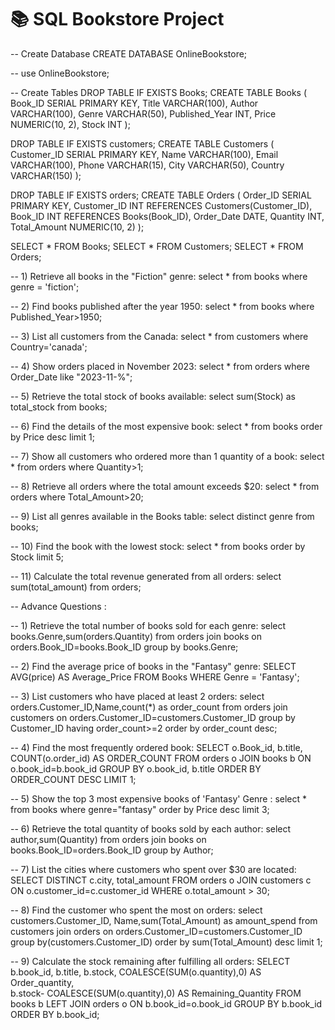 # 📚 SQL Bookstore Project 
-- Create Database
CREATE DATABASE OnlineBookstore;


-- use OnlineBookstore;

-- Create Tables
DROP TABLE IF EXISTS Books;
CREATE TABLE Books (
    Book_ID SERIAL PRIMARY KEY,
    Title VARCHAR(100),
    Author VARCHAR(100),
    Genre VARCHAR(50),
    Published_Year INT,
    Price NUMERIC(10, 2),
    Stock INT
);

DROP TABLE IF EXISTS customers;
CREATE TABLE Customers (
    Customer_ID SERIAL PRIMARY KEY,
    Name VARCHAR(100),
    Email VARCHAR(100),
    Phone VARCHAR(15),
    City VARCHAR(50),
    Country VARCHAR(150)
);

DROP TABLE IF EXISTS orders;
CREATE TABLE Orders (
    Order_ID SERIAL PRIMARY KEY,
    Customer_ID INT REFERENCES Customers(Customer_ID),
    Book_ID INT REFERENCES Books(Book_ID),
    Order_Date DATE,
    Quantity INT,
    Total_Amount NUMERIC(10, 2)
);

SELECT * FROM Books;
SELECT * FROM Customers;
SELECT * FROM Orders;

-- 1) Retrieve all books in the "Fiction" genre:
select * from books where genre = 'fiction';


-- 2) Find books published after the year 1950:
select * from books where Published_Year>1950;


-- 3) List all customers from the Canada:
select * from customers
where Country='canada';


-- 4) Show orders placed in November 2023:
select * from orders
where Order_Date like "2023-11-%";


-- 5) Retrieve the total stock of books available:
select sum(Stock) as total_stock
from books;


-- 6) Find the details of the most expensive book:
select * from books
order by Price desc
limit 1;


-- 7) Show all customers who ordered more than 1 quantity of a book:
select * from orders
where Quantity>1;


-- 8) Retrieve all orders where the total amount exceeds $20:
select * 
from orders 
where Total_Amount>20;


-- 9) List all genres available in the Books table:
select distinct genre from books;


-- 10) Find the book with the lowest stock:
select * from books order by Stock
limit 5;


-- 11) Calculate the total revenue generated from all orders:
select sum(total_amount) from orders;


-- Advance Questions : 

-- 1) Retrieve the total number of books sold for each genre:
select books.Genre,sum(orders.Quantity)
from orders
join books on orders.Book_ID=books.Book_ID
group by books.Genre;


-- 2) Find the average price of books in the "Fantasy" genre:
SELECT AVG(price) AS Average_Price
FROM Books
WHERE Genre = 'Fantasy';


-- 3) List customers who have placed at least 2 orders:
select orders.Customer_ID,Name,count(*) as order_count from orders
join customers on orders.Customer_ID=customers.Customer_ID
group by Customer_ID
having order_count>=2
order by order_count desc;


-- 4) Find the most frequently ordered book:
SELECT o.Book_id, b.title, COUNT(o.order_id) AS ORDER_COUNT
FROM orders o
JOIN books b ON o.book_id=b.book_id
GROUP BY o.book_id, b.title
ORDER BY ORDER_COUNT DESC LIMIT 1;


-- 5) Show the top 3 most expensive books of 'Fantasy' Genre :
select * from books 
where genre="fantasy"
order by Price desc 
limit 3;


-- 6) Retrieve the total quantity of books sold by each author:
select author,sum(Quantity) from orders
join books on books.Book_ID=orders.Book_ID
group by Author;


-- 7) List the cities where customers who spent over $30 are located:
SELECT DISTINCT c.city, total_amount
FROM orders o
JOIN customers c ON o.customer_id=c.customer_id
WHERE o.total_amount > 30;


-- 8) Find the customer who spent the most on orders:
select customers.Customer_ID, Name,sum(Total_Amount) as amount_spend from customers join orders on orders.Customer_ID=customers.Customer_ID
group by(customers.Customer_ID)
order by sum(Total_Amount) desc
limit 1;


-- 9) Calculate the stock remaining after fulfilling all orders:
SELECT b.book_id, b.title, b.stock, COALESCE(SUM(o.quantity),0) AS Order_quantity,  
	b.stock- COALESCE(SUM(o.quantity),0) AS Remaining_Quantity
FROM books b
LEFT JOIN orders o ON b.book_id=o.book_id
GROUP BY b.book_id ORDER BY b.book_id;
